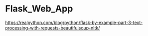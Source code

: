 # Flask_Web_App
https://realpython.com/blog/python/flask-by-example-part-3-text-processing-with-requests-beautifulsoup-nltk/
